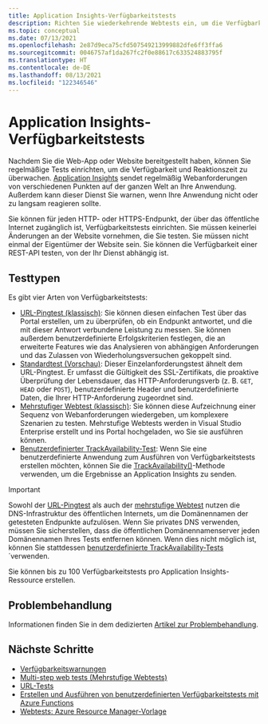 ```yaml
---
title: Application Insights-Verfügbarkeitstests
description: Richten Sie wiederkehrende Webtests ein, um die Verfügbarkeit und Reaktionsfähigkeit Ihrer App oder Website zu überwachen.
ms.topic: conceptual
ms.date: 07/13/2021
ms.openlocfilehash: 2e87d9eca75cfd507549213999882dfe6ff3ffa6
ms.sourcegitcommit: 0046757af1da267fc2f0e88617c633524883795f
ms.translationtype: HT
ms.contentlocale: de-DE
ms.lasthandoff: 08/13/2021
ms.locfileid: "122346546"
---
```

# <a name="application-insights-availability-tests"></a>Application Insights-Verfügbarkeitstests

Nachdem Sie die Web-App oder Website bereitgestellt haben, können Sie regelmäßige Tests einrichten, um die Verfügbarkeit und Reaktionszeit zu überwachen. [Application Insights](./app-insights-overview.md) sendet regelmäßig Webanforderungen von verschiedenen Punkten auf der ganzen Welt an Ihre Anwendung. Außerdem kann dieser Dienst Sie warnen, wenn Ihre Anwendung nicht oder zu langsam reagieren sollte.

Sie können für jeden HTTP- oder HTTPS-Endpunkt, der über das öffentliche Internet zugänglich ist, Verfügbarkeitstests einrichten. Sie müssen keinerlei Änderungen an der Website vornehmen, die Sie testen. Sie müssen nicht einmal der Eigentümer der Website sein. Sie können die Verfügbarkeit einer REST-API testen, von der Ihr Dienst abhängig ist.

## <a name="types-of-tests"></a>Testtypen

Es gibt vier Arten von Verfügbarkeitstests:

* [URL-Pingtest (klassisch)](monitor-web-app-availability.md): Sie können diesen einfachen Test über das Portal erstellen, um zu überprüfen, ob ein Endpunkt antwortet, und die mit dieser Antwort verbundene Leistung zu messen. Sie können außerdem benutzerdefinierte Erfolgskriterien festlegen, die an erweiterte Features wie das Analysieren von abhängigen Anforderungen und das Zulassen von Wiederholungsversuchen gekoppelt sind.
* [Standardtest (Vorschau)](availability-standard-tests.md): Dieser Einzelanforderungstest ähnelt dem URL-Pingtest. Er umfasst die Gültigkeit des SSL-Zertifikats, die proaktive Überprüfung der Lebensdauer, das HTTP-Anforderungsverb (z. B. `GET`, `HEAD` oder `POST`), benutzerdefinierte Header und benutzerdefinierte Daten, die Ihrer HTTP-Anforderung zugeordnet sind.
* [Mehrstufiger Webtest (klassisch)](availability-multistep.md): Sie können diese Aufzeichnung einer Sequenz von Webanforderungen wiedergeben, um komplexere Szenarien zu testen. Mehrstufige Webtests werden in Visual Studio Enterprise erstellt und ins Portal hochgeladen, wo Sie sie ausführen können.
* [Benutzerdefinierter TrackAvailability-Test](availability-azure-functions.md): Wenn Sie eine benutzerdefinierte Anwendung zum Ausführen von Verfügbarkeitstests erstellen möchten, können Sie die [TrackAvailability()](/dotnet/api/microsoft.applicationinsights.telemetryclient.trackavailability)-Methode verwenden, um die Ergebnisse an Application Insights zu senden.

> [!IMPORTANT]
> Sowohl der [URL-Pingtest](monitor-web-app-availability.md) als auch der [mehrstufige Webtest](availability-multistep.md) nutzen die DNS-Infrastruktur des öffentlichen Internets, um die Domänennamen der getesteten Endpunkte aufzulösen. Wenn Sie privates DNS verwenden, müssen Sie sicherstellen, dass die öffentlichen Domänennamenserver jeden Domänennamen Ihres Tests entfernen können. Wenn dies nicht möglich ist, können Sie stattdessen [benutzerdefinierte TrackAvailability-Tests](/dotnet/api/microsoft.applicationinsights.telemetryclient.trackavailability)´verwenden.

Sie können bis zu 100 Verfügbarkeitstests pro Application Insights-Ressource erstellen.

## <a name="troubleshooting"></a>Problembehandlung

Informationen finden Sie in dem dedizierten [Artikel zur Problembehandlung](troubleshoot-availability.md).

## <a name="next-steps"></a>Nächste Schritte

* [Verfügbarkeitswarnungen](availability-alerts.md)
* [Multi-step web tests (Mehrstufige Webtests)](availability-multistep.md)
* [URL-Tests](monitor-web-app-availability.md)
* [Erstellen und Ausführen von benutzerdefinierten Verfügbarkeitstests mit Azure Functions](availability-azure-functions.md)
* [Webtests: Azure Resource Manager-Vorlage](/azure/templates/microsoft.insights/webtests?tabs=json)